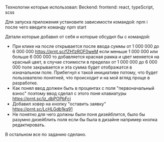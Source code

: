 Технологии которые использовал: Beckend: frontend: react, typeScript, scss

Для запуска приложения установите зависимости командой: npm i после чего введите команду npm start

Детали которые добавил от себя и которые обсудил бы с командой:

- При клике на после открывается после ввода суммы от 1 000 000 до 6 000 000 https://prnt.sc/fZH1zROF0weM
если меньше 1 000 000 или больше 6 000 000 то добавляется красная рамка и цвет меняется на красный цвет, в случае 
стоимости в пределах от 1 000 000 до 6 000 000 поле закрывается и эта сумма будет отображатся в изначальном поле.
Прибегнул к такой инициативе потому, что будет пользователю понятней, что происходит и на мой вгляд проще в разработке.
- Как понял ввод должен быть в процентах с поля "первоначальный взнос" поэтому ввод сделал с этого поня клавиатуры https://prnt.sc/iz_dbPOPbFcj 
- Добавил ховер на кнопку "оставить заявку" https://prnt.sc/LcHLGdb1kq91
- Не понятно для чего должны были поня дизейблится, было бы разумно дизейблить поля если бы была в дизайне например кнопка редактировать.

В остальном все по заданию сделано.
